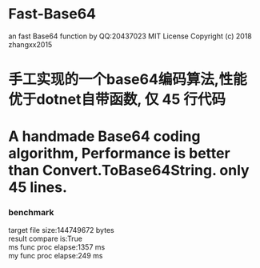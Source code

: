 # Fast-Base64

an fast Base64 function by QQ:20437023
MIT License Copyright (c) 2018 zhangxx2015
        
# 手工实现的一个base64编码算法,性能优于dotnet自带函数, 仅 45 行代码
# A handmade Base64 coding algorithm, Performance is better than Convert.ToBase64String. only 45 lines.
        
### benchmark
target file size:144749672 bytes<br />
result compare is:True<br />
ms func proc elapse:1357 ms<br />
my func proc elapse:249 ms<br />

